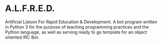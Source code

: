 A.L.F.R.E.D.
============

Artificial Liaison For Rapid Education &amp; Development. A bot program written in Python 3 for the purpose of teaching programming practices and the Python language, as well as serving ready to go template for an object oriented IRC Bot.